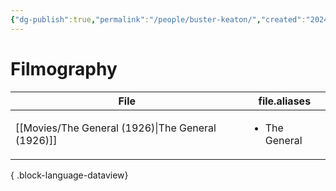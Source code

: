 ```yaml
---
{"dg-publish":true,"permalink":"/people/buster-keaton/","created":"2024-06-18","updated":"2025-03-13"}
---
```



# Filmography

| File                                                 | file.aliases                  |
| ---------------------------------------------------- | ----------------------------- |
| [[Movies/The General (1926)\|The General (1926)]] | <ul><li>The General</li></ul> |

{ .block-language-dataview}
